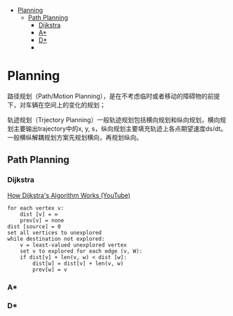- [Planning](#planning)
  - [Path Planning](#path-planning)
    - [Dijkstra](#dijkstra)
    - [A\*](#a)
    - [D\*](#d)
    - [](#)

# Planning
路径规划（Path/Motion Planning），是在不考虑临时或者移动的障碍物的前提下，对车辆在空间上的变化的规划；

轨迹规划（Trjectory Planning）一般轨迹规划包括横向规划和纵向规划，横向规划主要输出trajectory中的x, y, s，纵向规划主要填充轨迹上各点期望速度ds/dt。一般横纵解耦规划方案先规划横向，再规划纵向。

## Path Planning

### Dijkstra
[How Dijkstra's Algorithm Works (YouTube)](https://www.youtube.com/watch?v=EFg3u_E6eHU)
```
for each vertex v:
    dist [v] = ∞
    prev[v] = none
dist [source] = 0
set all vertices to unexplored 
while destination not explored:
    v = least-valued unexplored vertex
    set v to explored for each edge (v, W):
    if dist[v] + len(v, w) < dist [w]:
        dist[w] = dist[v] + len(v, w)
        prev[w] = v
```

### A*

### D*

### 